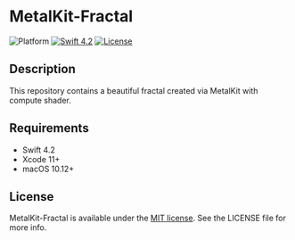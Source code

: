 # MetalKit-Fractal

![Platform](https://img.shields.io/cocoapods/p/SwipeCellKit.svg)
[![Swift 4.2](https://img.shields.io/badge/Swift-4.2-orange.svg?style=flat)](https://developer.apple.com/swift/)
[![License](https://img.shields.io/cocoapods/l/Compass.svg?style=flat)](http://cocoadocs.org/docsets/Compass)

## Description

This repository contains a beautiful fractal created via MetalKit with compute shader.  

## Requirements

* Swift 4.2
* Xcode 11+
* macOS 10.12+

## License

MetalKit-Fractal is available under the [MIT license](https://github.com/peteliev/YPSwipeableStackView/blob/develop/LICENSE). See the LICENSE file for more info.
